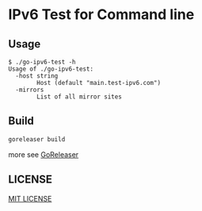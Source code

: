 # IPv6 Test for Command line

## Usage

```console
$ ./go-ipv6-test -h
Usage of ./go-ipv6-test:
  -host string
    	Host (default "main.test-ipv6.com")
  -mirrors
    	List of all mirror sites
```

## Build

```bash
goreleaser build
```

more see [GoReleaser](https://goreleaser.com)

## LICENSE

[MIT LICENSE](LICENSE.txt)
